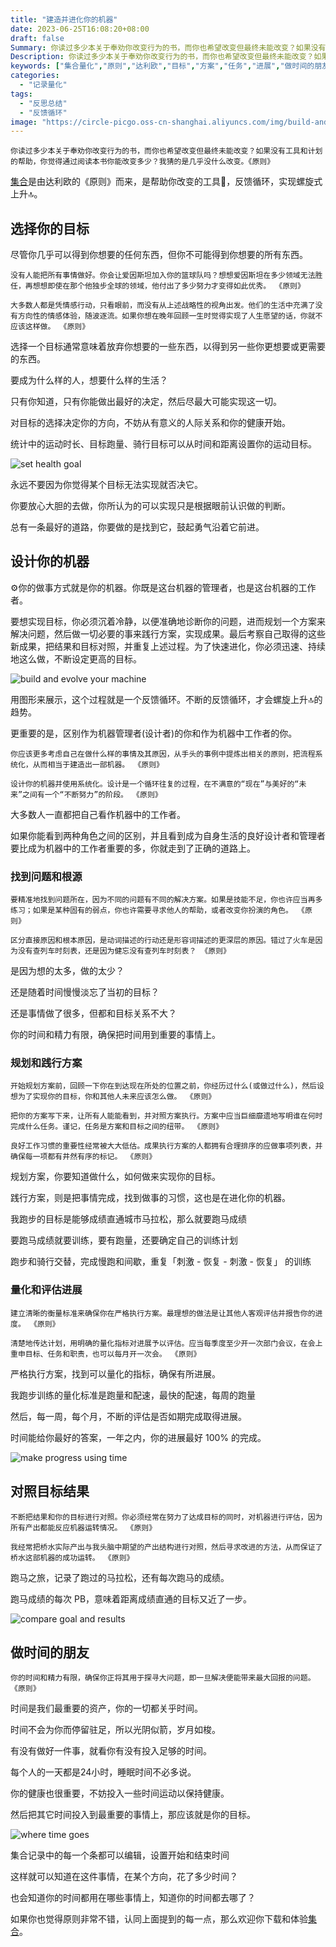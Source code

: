 ```yaml
---
title: "建造并进化你的机器"
date: 2023-06-25T16:08:20+08:00
draft: false
Summary: 你读过多少本关于奉劝你改变行为的书，而你也希望改变但最终未能改变？如果没有工具和计划的帮助，你觉得通过阅读本书你能改变多少？我猜的是几乎没什么改变。学以致用，集合是由达利欧的《原则》而来，是帮助你改变的工具，反馈循环，实现螺旋式上升🔝。
Description: 你读过多少本关于奉劝你改变行为的书，而你也希望改变但最终未能改变？如果没有工具和计划的帮助，你觉得通过阅读本书你能改变多少？我猜的是几乎没什么改变。学以致用，集合是由达利欧的《原则》而来，是帮助你改变的工具，反馈循环，实现螺旋式上升🔝。
keywords: ["集合量化","原则","达利欧","目标","方案","任务","进展","做时间的朋友"]
categories:
  - "记录量化"
tags:
  - "反思总结"
  - "反馈循环"
image: "https://circle-picgo.oss-cn-shanghai.aliyuncs.com/img/build-and-evolve.png"
---
```


```
你读过多少本关于奉劝你改变行为的书，而你也希望改变但最终未能改变？如果没有工具和计划的帮助，你觉得通过阅读本书你能改变多少？我猜的是几乎没什么改变。《原则》
```

[集合](https://t.cmcn.me/app?ref=principle)是由达利欧的《原则》而来，是帮助你改变的工具🔧，反馈循环，实现螺旋式上升🔝。

## 选择你的目标

尽管你几乎可以得到你想要的任何东西，但你不可能得到你想要的所有东西。

```
没有人能把所有事情做好。你会让爱因斯坦加入你的篮球队吗？想想爱因斯坦在多少领域无法胜任，再想想即使在那个他独步全球的领域，他付出了多少努力才变得如此优秀。 《原则》  

大多数人都是凭情感行动，只看眼前，而没有从上述战略性的视角出发。他们的生活中充满了没有方向性的情感体验，随波逐流。如果你想在晚年回顾一生时觉得实现了人生愿望的话，你就不应该这样做。 《原则》  
```

选择一个目标通常意味着放弃你想要的一些东西，以得到另一些你更想要或更需要的东西。

要成为什么样的人，想要什么样的生活？

只有你知道，只有你能做出最好的决定，然后尽最大可能实现这一切。

对目标的选择决定你的方向，不妨从有意义的人际关系和你的健康开始。

统计中的运动时长、目标跑量、骑行目标可以从时间和距离设置你的运动目标。

![set health goal](https://circle-picgo.oss-cn-shanghai.aliyuncs.com/img/set-health-goal.png)

永远不要因为你觉得某个目标无法实现就否决它。

你要放心大胆的去做，你所认为的可以实现只是根据眼前认识做的判断。

总有一条最好的道路，你要做的是找到它，鼓起勇气沿着它前进。

## 设计你的机器

⚙️你的做事方式就是你的机器。你既是这台机器的管理者，也是这台机器的工作者。

要想实现目标，你必须沉着冷静，以便准确地诊断你的问题，进而规划一个方案来解决问题，然后做一切必要的事来践行方案，实现成果。最后考察自己取得的这些新成果，把结果和目标对照，并重复上述过程。为了快速进化，你必须迅速、持续地这么做，不断设定更高的目标。

![build and evolve your machine](https://circle-picgo.oss-cn-shanghai.aliyuncs.com/img/build-and-evolve.png)

用图形来展示，这个过程就是一个反馈循环。不断的反馈循环，才会螺旋上升🔝的趋势。

更重要的是，区别作为机器管理者(设计者)的你和作为机器中工作者的你。

```
你应该更多考虑自己在做什么样的事情及其原因，从手头的事例中提炼出相关的原则，把流程系统化，从而相当于建造出一部机器。 《原则》  

设计你的机器并使用系统化。设计是一个循环往复的过程，在不满意的“现在”与美好的“未来”之间有一个“不断努力”的阶段。 《原则》  
```

大多数人一直都把自己看作机器中的工作者。

如果你能看到两种角色之间的区别，并且看到成为自身生活的良好设计者和管理者要比成为机器中的工作者重要的多，你就走到了正确的道路上。

### 找到问题和根源

```
要精准地找到问题所在，因为不同的问题有不同的解决方案。如果是技能不足，你也许应当再多练习；如果是某种固有的弱点，你也许需要寻求他人的帮助，或者改变你扮演的角色。 《原则》

区分直接原因和根本原因，是动词描述的行动还是形容词描述的更深层的原因。错过了火车是因为没有查列车时刻表，还是因为健忘没有查列车时刻表？ 《原则》
```

是因为想的太多，做的太少？

还是随着时间慢慢淡忘了当初的目标？

还是事情做了很多，但都和目标关系不大？

你的时间和精力有限，确保把时间用到重要的事情上。

### 规划和践行方案

```
开始规划方案前，回顾一下你在到达现在所处的位置之前，你经历过什么(或做过什么)，然后设想为了实现你的目标，你和其他人未来应该怎么做。 《原则》

把你的方案写下来，让所有人能能看到，并对照方案执行。方案中应当巨细靡遗地写明谁在何时完成什么任务。谨记，任务是方案和目标之间的纽带。 《原则》

良好工作习惯的重要性经常被大大低估。成果执行方案的人都拥有合理排序的应做事项列表，并确保每一项都有井然有序的标记。 《原则》
```

规划方案，你要知道做什么，如何做来实现你的目标。

践行方案，则是把事情完成，找到做事的习惯，这也是在进化你的机器。

我跑步的目标是能够成绩直通城市马拉松，那么就要跑马成绩

要跑马成绩就要训练，要有跑量，还要确定自己的训练计划

跑步和骑行交替，完成慢跑和间歇，重复「刺激 - 恢复 - 刺激 - 恢复」 的训练

### 量化和评估进展

```
建立清晰的衡量标准来确保你在严格执行方案。最理想的做法是让其他人客观评估并报告你的进度。 《原则》

清楚地传达计划，用明确的量化指标对进展予以评估。应当每季度至少开一次部门会议，在会上重申目标、任务和职责，也可以每月开一次会。 《原则》
```

严格执行方案，找到可以量化的指标，确保有所进展。

我跑步训练的量化标准是跑量和配速，最快的配速，每周的跑量

然后，每一周，每个月，不断的评估是否如期完成取得进展。

时间能给你最好的答案，一年之内，你的进展最好 100% 的完成。

![make progress using time](https://circle-picgo.oss-cn-shanghai.aliyuncs.com/img/make-progress-time.png)

## 对照目标结果

```
不断把结果和你的目标进行对照。你必须经常在努力了达成目标的同时，对机器进行评估，因为所有产出都能反应机器运转情况。 《原则》

我经常把桥水实际产出与我头脑中期望的产出结构进行对照，然后寻求改进的方法，从而保证了桥水这部机器的成功运转。 《原则》
```

跑马之旅，记录了跑过的马拉松，还有每次跑马的成绩。

跑马成绩的每次 PB，意味着距离成绩直通的目标又近了一步。

![compare goal and results](https://circle-picgo.oss-cn-shanghai.aliyuncs.com/img/compare-goal-result.png)

## 做时间的朋友

```
你的时间和精力有限，确保你正将其用于探寻大问题，即一旦解决便能带来最大回报的问题。 《原则》
```

时间是我们最重要的资产，你的一切都关乎时间。

时间不会为你而停留驻足，所以光阴似箭，岁月如梭。

有没有做好一件事，就看你有没有投入足够的时间。

每个人的一天都是24小时，睡眠时间不必多说。

你的健康也很重要，不妨投入一些时间运动以保持健康。

然后把其它时间投入到最重要的事情上，那应该就是你的目标。

![where time goes](https://circle-picgo.oss-cn-shanghai.aliyuncs.com/img/where-time-goes.png)

集合记录中的每一个条都可以编辑，设置开始和结束时间

这样就可以知道在这件事情，在某个方向，花了多少时间？

也会知道你的时间都用在哪些事情上，知道你的时间都去哪了？


如果你也觉得原则非常不错，认同上面提到的每一点，那么欢迎你下载和体验[集合](https://t.cmcn.me/app?ref=principle)。

